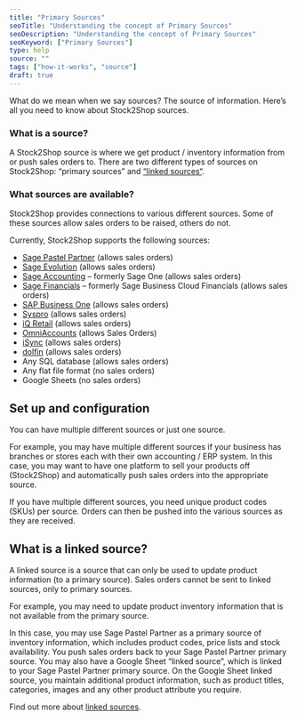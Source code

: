 ```yaml
---
title: "Primary Sources"
seoTitle: "Understanding the concept of Primary Sources"
seoDescription: "Understanding the concept of Primary Sources"
seoKeyword: ["Primary Sources"]
type: help
source: ""
tags: ["how-it-works", "source"]
draft: true
---
```



What do we mean when we say sources? The source of information. Here’s all you need to know about Stock2Shop sources.


### What is a source?
A Stock2Shop source is where we get product / inventory information from or push sales orders to. There are two different types of sources on Stock2Shop: “primary sources” and [“linked sources“](/help/how-to/sources/linked-sources/).


### What sources are available?
Stock2Shop provides connections to various different sources. Some of these sources allow sales orders to be raised, others do not.

Currently, Stock2Shop supports the following sources:

- [Sage Pastel Partner](/integrations/pastel-partner/) (allows sales orders)
- [Sage Evolution](/integrations/sage-200-evolution/) (allows sales orders)
- [Sage Accounting](/integrations/sage-one-accounting/) – formerly Sage One (allows sales orders)
- [Sage Financials](/integrations/sage-business-cloud-financials/) – formerly Sage Business Cloud Financials (allows sales orders)
- [SAP Business One](/integrations/sap/) (allows sales orders)
- [Syspro](/integrations/syspro/) (allows sales orders)  
- [iQ Retail](/integrations/iq-retail/) (allows sales orders)
- [OmniAccounts](/integrations/omni-accounts/) (allows Sales Orders)  
- [iSync](/integrations/isync/) (allows sales orders)
- [dolfin](/integrations/dolfin/) (allows sales orders)  
- Any SQL database (allows sales orders)
- Any flat file format (no sales orders)
- Google Sheets (no sales orders)


## Set up and configuration
You can have multiple different sources or just one source.

For example, you may have multiple different sources if your business has branches or stores each with their own accounting / ERP system. In this case, you may want to have one platform to sell your products off (Stock2Shop) and automatically push sales orders into the appropriate source.

If you have multiple different sources, you need unique product codes (SKUs) per source. Orders can then be pushed into the various sources as they are received.


## What is a linked source?
A linked source is a source that can only be used to update product information (to a primary source).
Sales orders cannot be sent to linked sources, only to primary sources.

For example, you may need to update product inventory information that is not available from the primary source.

In this case, you may use Sage Pastel Partner as a primary source of inventory information, which includes product codes, price lists and stock availability. You push sales orders back to your Sage Pastel Partner primary source.
You may also have a Google Sheet “linked source”, which is linked to your Sage Pastel Partner primary source. On the Google Sheet linked source, you maintain additional product information, such as product titles, categories, images and any other product attribute you require.

Find out more about [linked sources](/help/how-to/sources/linked-sources/).

